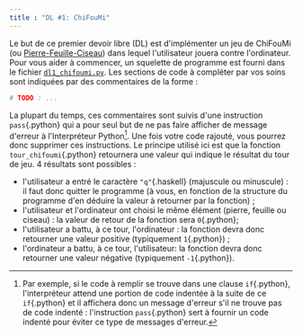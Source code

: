 ```yaml
---
title : "DL #1: ChiFouMi"
---
```


Le but de ce premier devoir libre (DL) est d'implémenter un jeu de ChiFouMi (ou [Pierre-Feuille-Ciseau](http://fr.wikipedia.org/wiki/Pierre-feuille-ciseaux)) dans lequel l'utilisateur jouera contre l'ordinateur.
Pour vous aider à commencer, un squelette de programme est fourni dans le fichier [`dl1_chifoumi.py`](../py/dl1_chifoumi.py).
Les sections de code à compléter par vos soins sont indiquées par des commentaires de la forme :
```python
# TODO : ...
```
La plupart du temps, ces commentaires sont suivis d'une instruction `pass`{.python} qui a pour seul but de ne pas faire afficher de message d'erreur à l'Interpréteur Python[^1].
Une fois votre code rajouté, vous pourrez donc supprimer ces instructions.
Le principe utilisé ici est que la fonction `tour_chifoumi`{.python} retournera une valeur qui indique le résultat du tour de jeu.
4 résultats sont possibles :

* l'utilisateur a entré le caractère `"q"`{.haskell} (majuscule ou minuscule) : il faut donc quitter le programme (à vous, en fonction de la structure du programme d'en déduire la valeur à retourner par la fonction) ;
* l'utilisateur et l'ordinateur ont choisi le même élément (pierre, feuille ou ciseau) : la valeur de retour de la fonction sera `0`{.python};
* l'utilisateur a battu, à ce tour, l'ordinateur : la fonction devra donc retourner une valeur positive (typiquement `1`{.python}) ;
* l'ordinateur a battu, à ce tour, l'utilisateur: la fonction devra donc retourner une valeur négative (typiquement `-1`{.python}).

[^1]: Par exemple, si le code à remplir se trouve dans une clause `if`{.python}, l'interpréteur attend une portion de code indentée à la suite de ce `if`{.python} et il affichera donc un message d'erreur s'il ne trouve pas de code indenté : l'instruction `pass`{.python} sert à fournir un code indenté pour éviter ce type de messages d'erreur.

